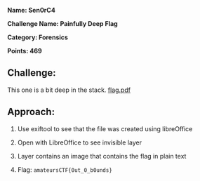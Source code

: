 **Name: Sen0rC4**

**Challenge Name: Painfully Deep Flag**

**Category: Forensics**

**Points: 469**



## Challenge:

This one is a bit deep in the stack.
[flag.pdf](files/flag.pdf)

## Approach:

1. Use exiftool to see that the file was created using libreOffice

2. Open with LibreOffice to see invisible layer 

3. Layer contains an image that contains the flag in plain text

4. Flag: `amateursCTF{0ut_0_b0unds}`









